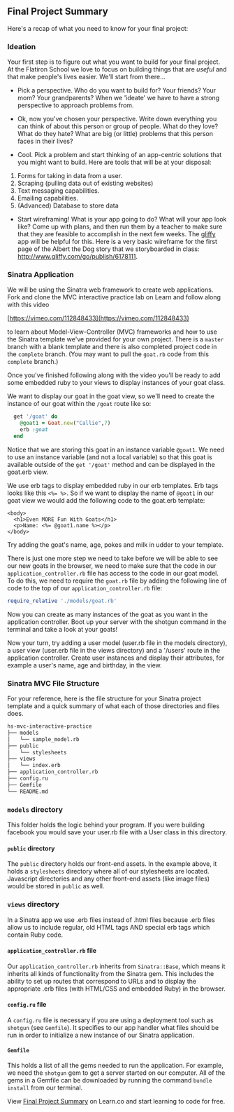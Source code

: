 

## Final Project Summary

Here's a recap of what you need to know for your final project:

### Ideation
Your first step is to figure out what you want to build for your final project. At the Flatiron School we love to focus on building things that are *useful* and that make people's lives easier. We'll start from there...

+ Pick a perspective. Who do you want to build for? Your friends? Your mom? Your grandparents? When we 'ideate' we have to have a strong perspective to approach problems from.

+ Ok, now you've chosen your perspective. Write down everything you can think of about this person or group of people. What do they love? What do they hate? What are big (or little) problems that this person faces in their lives?

+ Cool. Pick a problem and start thinking of an app-centric solutions that you might want to build. Here are tools that will be at your disposal:

1. Forms for taking in data from a user.
2. Scraping (pulling data out of existing websites)
3. Text messaging capabilities.
4. Emailing capabilities.
5. (Advanced) Database to store data

+ Start wireframing! What is your app going to do? What will your app look like? Come up with plans, and then run them by a teacher to make sure that they are feasible to accomplish in the next few weeks. The [gliffy](www.gliffy.com) app will be helpful for this. Here is a very basic wireframe for the first page of the Albert the Dog story that we storyboarded in class: http://www.gliffy.com/go/publish/6178111. 

### Sinatra Application

We will be using the Sinatra web framework to create web applications. Fork and clone the MVC interactive practice lab on Learn and follow along with this video

[https://vimeo.com/112848433](https://vimeo.com/112848433)

to learn about Model-View-Controller (MVC) frameworks and how to use the Sinatra template we've provided for your own project. There is a `master` branch with a blank template and there is also completed project code in the `complete` branch. (You may want to pull the `goat.rb` code from this `complete` branch.)

Once you've finished following along with the video you'll be ready to add some embedded ruby to your views to display instances of your goat class. 

We want to display our goat in the goat view, so we'll need to create the instance of our goat within the `/goat` route like so:

```ruby
  get '/goat' do
    @goat1 = Goat.new("Callie",7)
    erb :goat
  end
```

Notice that we are storing this goat in an instance variable `@goat1`. We need to use an instance variable (and not a local variable) so that this goat is available outside of the `get '/goat'` method and can be displayed in the goat.erb view.

We use erb tags to display embedded ruby in our erb templates. Erb tags looks like this `<%= %>`. So if we want to display the name of `@goat1` in our goat view we would add the following code to the goat.erb template:

```erb
<body>
  <h1>Even MORE Fun With Goats</h1>
  <p>Name: <%= @goat1.name %></p>
</body>
```
Try adding the goat's name, age, pokes and milk in udder to your template.

There is just one more step we need to take before we will be able to see our new goats in the browser, we need to make sure that the code in our `application_controller.rb` file has access to the code in our goat model. To do this, we need to require the `goat.rb` file by adding the following line of code to the top of our `application_controller.rb` file:

```ruby
require_relative './models/goat.rb'
```

Now you can create as many instances of the goat as you want in the application controller. Boot up your server with the shotgun command in the terminal and take a look at your goats!

Now your turn, try adding a user model (user.rb file in the models directory), a user view (user.erb file in the views directory) and a '/users' route in the application controller. Create user instances and display their attributes, for example a user's name, age and birthday, in the view.

### Sinatra MVC File Structure 

For your reference, here is the file structure for your Sinatra project template and a quick summary of what each of those directories and files does. 

```bash
hs-mvc-interactive-practice
├── models
│   └── sample_model.rb
├── public
│   └── stylesheets
├── views
│   └── index.erb
├── application_controller.rb
├── config.ru
├── Gemfile
└── README.md
```

### `models` directory

This folder holds the logic behind your program. If you were building facebook you would save your user.rb file with a User class in this directory.

#### `public` directory

The `public` directory holds our front-end assets. In the example above, it holds a `stylesheets` directory where all of our stylesheets are located. Javascript directories and any other front-end assets (like image files) would be stored in `public` as well.

### `views` directory
In a Sinatra app we use .erb files instead of .html files because .erb files allow us to include regular, old HTML tags AND special erb tags which contain Ruby code. 

#### `application_controller.rb` file

Our `application_controller.rb` inherits from `Sinatra::Base`, which means it inherits all kinds of functionality from the Sinatra gem. This includes the ability to set up routes that correspond to URLs and to display the appropriate .erb files (with HTML/CSS and embedded Ruby) in the browser. 

#### `config.ru` file

A `config.ru` file is necessary if you are using a deployment tool such as `shotgun` (see `Gemfile`). It specifies to our app handler what files should be run in order to initialize a new instance of our Sinatra application.

#### `Gemfile`

This holds a list of all the gems needed to run the application. For example, we need the `shotgun` gem to get a server started on our computer. All of the gems in a Gemfile can be downloaded by running the command `bundle install` from our terminal.






<p data-visibility='hidden'>View <a href='https://learn.co/lessons/hs-final-project-summary' title='Final Project Summary'>Final Project Summary</a> on Learn.co and start learning to code for free.</p>
